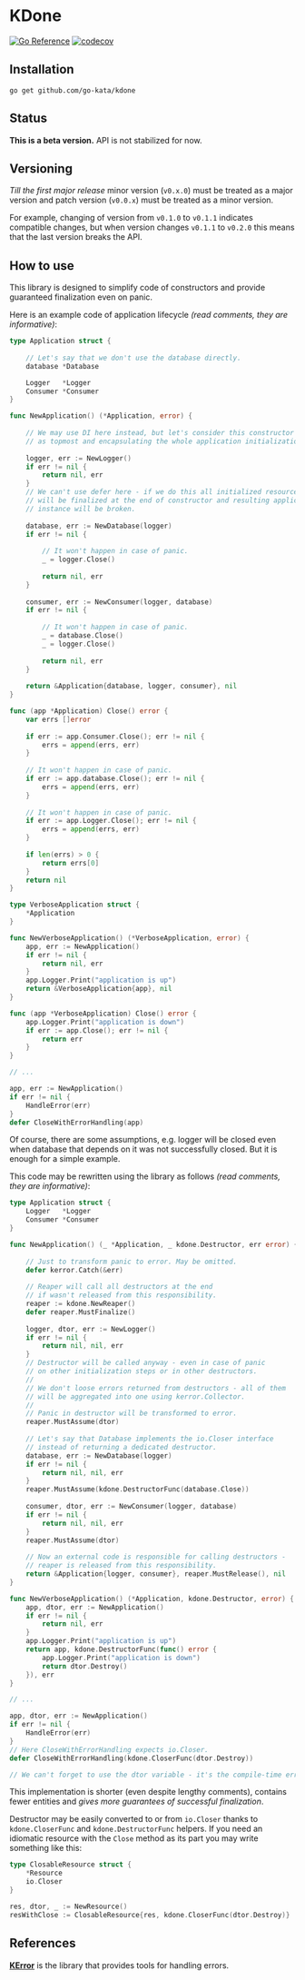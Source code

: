 # KDone

[![Go Reference](https://pkg.go.dev/badge/github.com/go-kata/kdone.svg)](https://pkg.go.dev/github.com/go-kata/kdone)
[![codecov](https://codecov.io/gh/go-kata/kdone/branch/master/graph/badge.svg?token=C8RHRTAB2Y)](https://codecov.io/gh/go-kata/kdone)

## Installation

`go get github.com/go-kata/kdone`

## Status

**This is a beta version.** API is not stabilized for now.

## Versioning

*Till the first major release* minor version (`v0.x.0`) must be treated as a major version
and patch version (`v0.0.x`) must be treated as a minor version.

For example, changing of version from `v0.1.0` to `v0.1.1` indicates compatible changes,
but when version changes `v0.1.1` to `v0.2.0` this means that the last version breaks the API.

## How to use

This library is designed to simplify code of constructors and provide guaranteed finalization even on panic.

Here is an example code of application lifecycle *(read comments, they are informative)*:

```go
type Application struct {
	
	// Let's say that we don't use the database directly.
	database *Database

	Logger   *Logger
	Consumer *Consumer
}

func NewApplication() (*Application, error) {
	
	// We may use DI here instead, but let's consider this constructor
	// as topmost and encapsulating the whole application initialization.
	
	logger, err := NewLogger()
	if err != nil {
		return nil, err
	}
	// We can't use defer here - if we do this all initialized resources 
	// will be finalized at the end of constructor and resulting application 
	// instance will be broken.
	
	database, err := NewDatabase(logger)
	if err != nil {
		
		// It won't happen in case of panic.
		_ = logger.Close()
		
		return nil, err
	}
	
	consumer, err := NewConsumer(logger, database)
	if err != nil {
		
		// It won't happen in case of panic.
		_ = database.Close()
		_ = logger.Close()
		
		return nil, err
	}
	
	return &Application{database, logger, consumer}, nil
}

func (app *Application) Close() error {
	var errs []error
	
	if err := app.Consumer.Close(); err != nil {
		errs = append(errs, err)
	}
	
	// It won't happen in case of panic.
	if err := app.database.Close(); err != nil {
		errs = append(errs, err)
	}
	
	// It won't happen in case of panic.
	if err := app.Logger.Close(); err != nil {
		errs = append(errs, err)
	}
	
	if len(errs) > 0 {
		return errs[0]
	}
	return nil
}

type VerboseApplication struct {
	*Application
}

func NewVerboseApplication() (*VerboseApplication, error) {
	app, err := NewApplication()
	if err != nil {
		return nil, err
	}
	app.Logger.Print("application is up")
	return &VerboseApplication{app}, nil
}

func (app *VerboseApplication) Close() error {
	app.Logger.Print("application is down")
	if err := app.Close(); err != nil {
		return err
	}
}

// ...

app, err := NewApplication()
if err != nil {
	HandleError(err)
}
defer CloseWithErrorHandling(app)
```

Of course, there are some assumptions, e.g. logger will be closed even when database
that depends on it was not successfully closed. But it is enough for a simple example.

This code may be rewritten using the library as follows *(read comments, they are informative)*:

```go
type Application struct {
	Logger   *Logger
	Consumer *Consumer
}

func NewApplication() (_ *Application, _ kdone.Destructor, err error) {
	
	// Just to transform panic to error. May be omitted.
	defer kerror.Catch(&err)
	
	// Reaper will call all destructors at the end
	// if wasn't released from this responsibility.
	reaper := kdone.NewReaper()
	defer reaper.MustFinalize()
	
	logger, dtor, err := NewLogger()
	if err != nil {
		return nil, nil, err
	}
	// Destructor will be called anyway - even in case of panic
	// on other initialization steps or in other destructors.
	//
	// We don't loose errors returned from destructors - all of them
	// will be aggregated into one using kerror.Collector.
	//
	// Panic in destructor will be transformed to error.
	reaper.MustAssume(dtor)
	
	// Let's say that Database implements the io.Closer interface
	// instead of returning a dedicated destructor.
	database, err := NewDatabase(logger)
	if err != nil {
		return nil, nil, err
	}
	reaper.MustAssume(kdone.DestructorFunc(database.Close))
	
	consumer, dtor, err := NewConsumer(logger, database)
	if err != nil {
		return nil, nil, err
	}
	reaper.MustAssume(dtor)
	
	// Now an external code is responsible for calling destructors -
	// reaper is released from this responsibility.
	return &Application{logger, consumer}, reaper.MustRelease(), nil
}

func NewVerboseApplication() (*Application, kdone.Destructor, error) {
	app, dtor, err := NewApplication()
	if err != nil {
		return nil, err
	}
	app.Logger.Print("application is up")
	return app, kdone.DestructorFunc(func() error {
		app.Logger.Print("application is down")
		return dtor.Destroy()
	}), err
}

// ...

app, dtor, err := NewApplication()
if err != nil {
	HandleError(err)
}
// Here CloseWithErrorHandling expects io.Closer.
defer CloseWithErrorHandling(kdone.CloserFunc(dtor.Destroy))

// We can't forget to use the dtor variable - it's the compile-time error.
```

This implementation is shorter (even despite lengthy comments), contains fewer entities and
*gives more guarantees of successful finalization*.

Destructor may be easily converted to or from `io.Closer` thanks to `kdone.CloserFunc` and
`kdone.DestructorFunc` helpers. If you need an idiomatic resource with the `Close` method
as its part you may write something like this:

```go
type ClosableResource struct {
	*Resource
	io.Closer
}

res, dtor, _ := NewResource()
resWithClose := ClosableResource{res, kdone.CloserFunc(dtor.Destroy)}
```

## References

**[KError](https://github.com/go-kata/kerror)** is the library that provides tools for handling errors.
